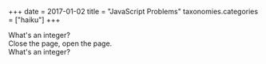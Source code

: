 +++
date = 2017-01-02
title = "JavaScript Problems"
taxonomies.categories = ["haiku"]
+++

What's an integer?  
Close the page, open the page.  
What's an integer?
